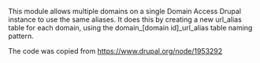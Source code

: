 This module allows multiple domains on a single Domain Access Drupal instance to use the same aliases. 
It does this by creating a new url_alias table for each domain, using the domain_[domain id]_url_alias 
table naming pattern.

The code was copied from https://www.drupal.org/node/1953292


